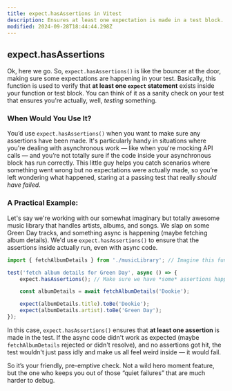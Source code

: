 ```yaml
---
title: expect.hasAssertions in Vitest
description: Ensures at least one expectation is made in a test block.
modified: 2024-09-28T18:44:44.298Z
---
```


## expect.hasAssertions

Ok, here we go. So, `expect.hasAssertions()` is like the bouncer at the door, making sure some expectations are happening in your test. Basically, this function is used to verify that **at least one `expect` statement** exists inside your function or test block. You can think of it as a sanity check on your test that ensures you're actually, well, *testing* something.

### When Would You Use It?

You’d use `expect.hasAssertions()` when you want to make sure any assertions have been made. It's particularly handy in situations where you're dealing with asynchronous work — like when you're mocking API calls — and you’re not totally sure if the code inside your asynchronous block has run correctly. This little guy helps you catch scenarios where something went wrong but no expectations were actually made, so you’re left wondering what happened, staring at a passing test that really *should have failed*.

### A Practical Example:

Let's say we're working with our somewhat imaginary but totally awesome music library that handles artists, albums, and songs. We slap on some Green Day tracks, and something async is happening (maybe fetching album details). We'd use `expect.hasAssertions()` to ensure that the assertions inside actually run, even with async code.

```javascript
import { fetchAlbumDetails } from './musicLibrary'; // Imagine this function fetches album details

test('fetch album details for Green Day', async () => {
	expect.hasAssertions(); // Make sure we have *some* assertions happening in this test

	const albumDetails = await fetchAlbumDetails('Dookie');

	expect(albumDetails.title).toBe('Dookie');
	expect(albumDetails.artist).toBe('Green Day');
});
```

In this case, `expect.hasAssertions()` ensures that **at least one assertion** is made in the test. If the async code didn't work as expected (maybe `fetchAlbumDetails` rejected or didn't resolve), and no assertions got hit, the test wouldn't just pass idly and make us all feel weird inside — it would fail.

So it’s your friendly, pre-emptive check. Not a wild hero moment feature, but the one who keeps you out of those “quiet failures” that are much harder to debug.

```ts
```
